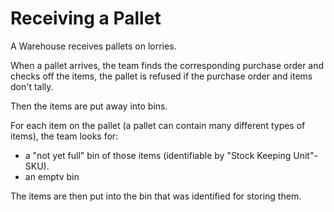 Receiving a Pallet
==================

A Warehouse receives pallets on lorries.

When a pallet arrives, the team finds the corresponding purchase order and
checks off the items, the pallet is refused if the purchase order and items
don't tally.

Then the items are put away into bins.

For each item on the pallet (a pallet can contain many different types of
items), the team looks for:

- a "not yet full" bin of those items (identifiable by "Stock Keeping Unit"- SKU).
- an emptv bin

The items are then put into the bin that was identified for storing them.
